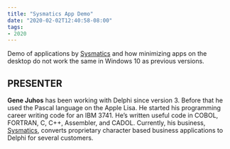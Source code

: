 ```yaml
---
title: "Sysmatics App Demo"
date: "2020-02-02T12:40:58-08:00"
tags:
- 2020
---
```


Demo of applications by [Sysmatics](https://www.sysmatics.com/) and how minimizing apps on the desktop do not work the same in Windows 10 as previous versions.

## PRESENTER ##

**Gene Juhos** has been working with Delphi since version 3. Before that he used the Pascal language on the Apple Lisa. He started his programming career writing code for an IBM 3741. He’s written useful code in COBOL, FORTRAN, C, C++, Assembler, and CADOL. Currently, his business, [Sysmatics](https://sysmatics.com), converts proprietary character based business applications to Delphi for several customers.
